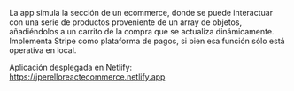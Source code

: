 La app simula la sección de un ecommerce, donde se puede interactuar con una serie de productos proveniente de un array de objetos, añadiéndolos a un carrito de la compra que se actualiza dinámicamente. Implementa Stripe como plataforma de pagos, si bien esa función sólo está operativa en local. 

Aplicación desplegada en Netlify: https://jperelloreactecommerce.netlify.app
